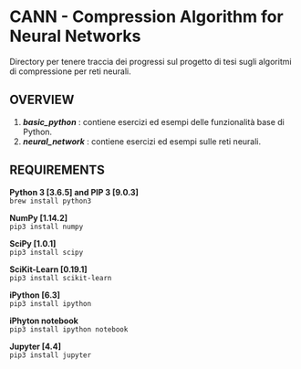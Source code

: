 # CANN - Compression Algorithm for Neural Networks

Directory per tenere traccia dei progressi sul progetto di tesi sugli algoritmi di compressione per reti neurali.

## OVERVIEW

1. _**basic_python**_ : contiene esercizi ed esempi delle funzionalità base di Python.
2. _**neural_network**_ : contiene esercizi ed esempi sulle reti neurali.

## REQUIREMENTS

**Python 3 [3.6.5] and PIP 3 [9.0.3]**  
`brew install python3`

**NumPy [1.14.2]**  
`pip3 install numpy`  

**SciPy [1.0.1]**  
`pip3 install scipy`

**SciKit-Learn [0.19.1]**  
`pip3 install scikit-learn`
  
**iPython [6.3]**  
`pip3 install ipython`

**iPhyton notebook**  
`pip3 install ipython notebook`

**Jupyter [4.4]**  
`pip3 install jupyter`